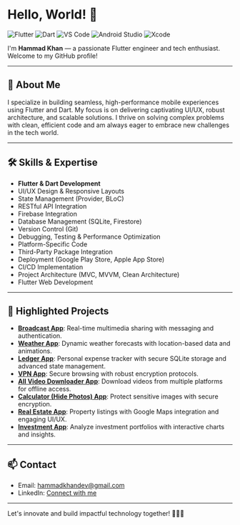 # Hello, World! 👋

![Flutter](https://img.shields.io/badge/Flutter-02569B?logo=flutter&logoColor=white)
![Dart](https://img.shields.io/badge/Dart-0175C2?logo=dart&logoColor=white)
![VS Code](https://img.shields.io/badge/VS%20Code-007ACC?logo=visual-studio-code&logoColor=white)
![Android Studio](https://img.shields.io/badge/Android%20Studio-3DDC84?logo=android-studio&logoColor=white)
![Xcode](https://img.shields.io/badge/Xcode-147EFB?logo=xcode&logoColor=white)

I'm **Hammad Khan** — a passionate Flutter engineer and tech enthusiast. Welcome to my GitHub profile!

---

## 🚀 About Me

I specialize in building seamless, high-performance mobile experiences using Flutter and Dart. My focus is on delivering captivating UI/UX, robust architecture, and scalable solutions. I thrive on solving complex problems with clean, efficient code and am always eager to embrace new challenges in the tech world.

---

## 🛠️ Skills & Expertise

- **Flutter & Dart Development**
- UI/UX Design & Responsive Layouts
- State Management (Provider, BLoC)
- RESTful API Integration
- Firebase Integration
- Database Management (SQLite, Firestore)
- Version Control (Git)
- Debugging, Testing & Performance Optimization
- Platform-Specific Code
- Third-Party Package Integration
- Deployment (Google Play Store, Apple App Store)
- CI/CD Implementation
- Project Architecture (MVC, MVVM, Clean Architecture)
- Flutter Web Development

---

## 🔭 Highlighted Projects

- [**Broadcast App**](link): Real-time multimedia sharing with messaging and authentication.
- [**Weather App**](link): Dynamic weather forecasts with location-based data and animations.
- [**Ledger App**](link): Personal expense tracker with secure SQLite storage and advanced state management.
- [**VPN App**](link): Secure browsing with robust encryption protocols.
- [**All Video Downloader App**](link): Download videos from multiple platforms for offline access.
- [**Calculator (Hide Photos) App**](link): Protect sensitive images with secure encryption.
- [**Real Estate App**](link): Property listings with Google Maps integration and engaging UI/UX.
- [**Investment App**](link): Analyze investment portfolios with interactive charts and insights.

---

## 📫 Contact

- Email: [hammadkhandev@gmail.com](mailto:hammadkhandev@gmail.com)
- LinkedIn: [Connect with me](https://www.linkedin.com/in/hammadkhandev)

---

Let's innovate and build impactful technology together! 🚀📱✨